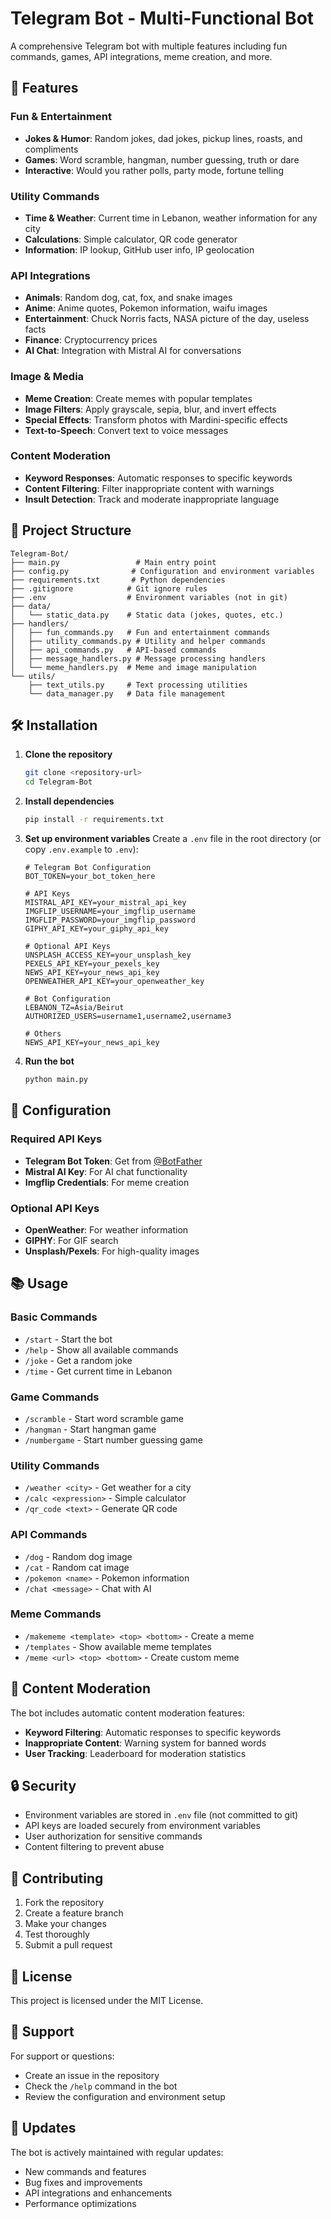 # Telegram Bot - Multi-Functional Bot

A comprehensive Telegram bot with multiple features including fun commands, games, API integrations, meme creation, and more.

## 🚀 Features

### Fun & Entertainment
- **Jokes & Humor**: Random jokes, dad jokes, pickup lines, roasts, and compliments
- **Games**: Word scramble, hangman, number guessing, truth or dare
- **Interactive**: Would you rather polls, party mode, fortune telling

### Utility Commands
- **Time & Weather**: Current time in Lebanon, weather information for any city
- **Calculations**: Simple calculator, QR code generator
- **Information**: IP lookup, GitHub user info, IP geolocation

### API Integrations
- **Animals**: Random dog, cat, fox, and snake images
- **Anime**: Anime quotes, Pokemon information, waifu images
- **Entertainment**: Chuck Norris facts, NASA picture of the day, useless facts
- **Finance**: Cryptocurrency prices
- **AI Chat**: Integration with Mistral AI for conversations

### Image & Media
- **Meme Creation**: Create memes with popular templates
- **Image Filters**: Apply grayscale, sepia, blur, and invert effects
- **Special Effects**: Transform photos with Mardini-specific effects
- **Text-to-Speech**: Convert text to voice messages

### Content Moderation
- **Keyword Responses**: Automatic responses to specific keywords
- **Content Filtering**: Filter inappropriate content with warnings
- **Insult Detection**: Track and moderate inappropriate language

## 📁 Project Structure

```
Telegram-Bot/
├── main.py                 # Main entry point
├── config.py              # Configuration and environment variables
├── requirements.txt       # Python dependencies
├── .gitignore            # Git ignore rules
├── .env                  # Environment variables (not in git)
├── data/
│   └── static_data.py    # Static data (jokes, quotes, etc.)
├── handlers/
│   ├── fun_commands.py   # Fun and entertainment commands
│   ├── utility_commands.py # Utility and helper commands
│   ├── api_commands.py   # API-based commands
│   ├── message_handlers.py # Message processing handlers
│   └── meme_handlers.py  # Meme and image manipulation
└── utils/
    ├── text_utils.py     # Text processing utilities
    └── data_manager.py   # Data file management
```

## 🛠️ Installation

1. **Clone the repository**
   ```bash
   git clone <repository-url>
   cd Telegram-Bot
   ```

2. **Install dependencies**
   ```bash
   pip install -r requirements.txt
   ```

3. **Set up environment variables**
   Create a `.env` file in the root directory (or copy `.env.example` to `.env`):
   ```env
   # Telegram Bot Configuration
   BOT_TOKEN=your_bot_token_here
   
   # API Keys
   MISTRAL_API_KEY=your_mistral_api_key
   IMGFLIP_USERNAME=your_imgflip_username
   IMGFLIP_PASSWORD=your_imgflip_password
   GIPHY_API_KEY=your_giphy_api_key
   
   # Optional API Keys
   UNSPLASH_ACCESS_KEY=your_unsplash_key
   PEXELS_API_KEY=your_pexels_key
   NEWS_API_KEY=your_news_api_key
   OPENWEATHER_API_KEY=your_openweather_key
   
   # Bot Configuration
   LEBANON_TZ=Asia/Beirut
   AUTHORIZED_USERS=username1,username2,username3
   
   # Others
   NEWS_API_KEY=your_news_api_key
   ```

4. **Run the bot**
   ```bash
   python main.py
   ```

## 🔧 Configuration

### Required API Keys
- **Telegram Bot Token**: Get from [@BotFather](https://t.me/botfather)
- **Mistral AI Key**: For AI chat functionality
- **Imgflip Credentials**: For meme creation

### Optional API Keys
- **OpenWeather**: For weather information
- **GIPHY**: For GIF search
- **Unsplash/Pexels**: For high-quality images

## 📚 Usage

### Basic Commands
- `/start` - Start the bot
- `/help` - Show all available commands
- `/joke` - Get a random joke
- `/time` - Get current time in Lebanon

### Game Commands
- `/scramble` - Start word scramble game
- `/hangman` - Start hangman game
- `/numbergame` - Start number guessing game

### Utility Commands
- `/weather <city>` - Get weather for a city
- `/calc <expression>` - Simple calculator
- `/qr_code <text>` - Generate QR code

### API Commands
- `/dog` - Random dog image
- `/cat` - Random cat image
- `/pokemon <name>` - Pokemon information
- `/chat <message>` - Chat with AI

### Meme Commands
- `/makememe <template> <top> <bottom>` - Create a meme
- `/templates` - Show available meme templates
- `/meme <url> <top> <bottom>` - Create custom meme

## 🚨 Content Moderation

The bot includes automatic content moderation features:
- **Keyword Filtering**: Automatic responses to specific keywords
- **Inappropriate Content**: Warning system for banned words
- **User Tracking**: Leaderboard for moderation statistics

## 🔒 Security

- Environment variables are stored in `.env` file (not committed to git)
- API keys are loaded securely from environment variables
- User authorization for sensitive commands
- Content filtering to prevent abuse

## 📝 Contributing

1. Fork the repository
2. Create a feature branch
3. Make your changes
4. Test thoroughly
5. Submit a pull request

## 📄 License

This project is licensed under the MIT License.

## 🤝 Support

For support or questions:
- Create an issue in the repository
- Check the `/help` command in the bot
- Review the configuration and environment setup

## 🔄 Updates

The bot is actively maintained with regular updates:
- New commands and features
- Bug fixes and improvements
- API integrations and enhancements
- Performance optimizations
